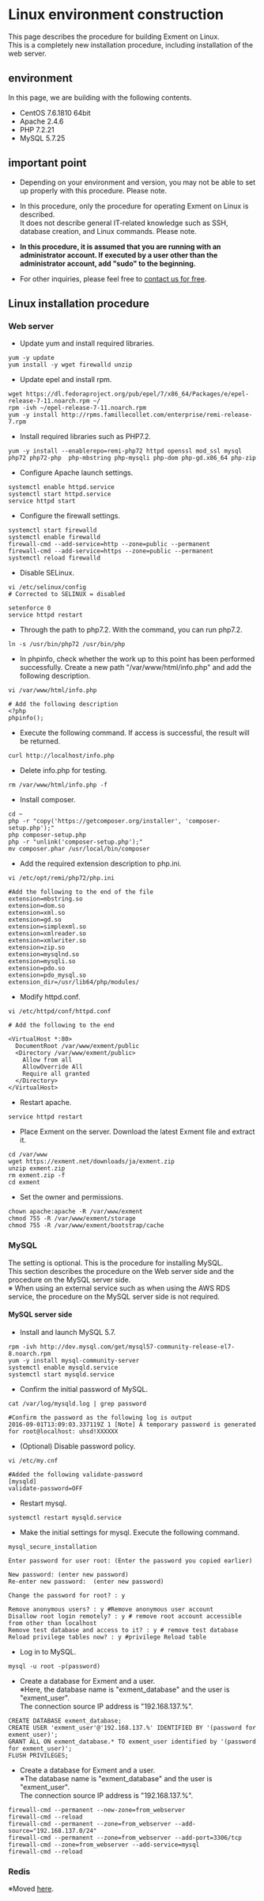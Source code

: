 # Linux environment construction
This page describes the procedure for building Exment on Linux.  
This is a completely new installation procedure, including installation of the web server.  

## environment
In this page, we are building with the following contents.  
- CentOS 7.6.1810 64bit
- Apache 2.4.6
- PHP 7.2.21
- MySQL 5.7.25

## important point

- Depending on your environment and version, you may not be able to set up properly with this procedure. Please note.  

- In this procedure, only the procedure for operating Exment on Linux is described.  
It does not describe general IT-related knowledge such as SSH, database creation, and Linux commands. Please note.  

- **In this procedure, it is assumed that you are running with an administrator account. If executed by a user other than the administrator account, add "sudo" to the beginning.**

- For other inquiries, please feel free to [contact us for free](https://exment.net/inquiry).  

## Linux installation procedure

### Web server
- Update yum and install required libraries.  

~~~
yum -y update
yum install -y wget firewalld unzip
~~~


- Update epel and install rpm.  

~~~
wget https://dl.fedoraproject.org/pub/epel/7/x86_64/Packages/e/epel-release-7-11.noarch.rpm ~/
rpm -ivh ~/epel-release-7-11.noarch.rpm 
yum -y install http://rpms.famillecollet.com/enterprise/remi-release-7.rpm
~~~

- Install required libraries such as PHP7.2.  

~~~
yum -y install --enablerepo=remi-php72 httpd openssl mod_ssl mysql php72 php72-php  php-mbstring php-mysqli php-dom php-gd.x86_64 php-zip
~~~

- Configure Apache launch settings.  

~~~
systemctl enable httpd.service
systemctl start httpd.service
service httpd start
~~~

- Configure the firewall settings.  
~~~
systemctl start firewalld
systemctl enable firewalld
firewall-cmd --add-service=http --zone=public --permanent
firewall-cmd --add-service=https --zone=public --permanent
systemctl reload firewalld
~~~

- Disable SELinux.  

~~~
vi /etc/selinux/config
# Corrected to SELINUX = disabled

setenforce 0
service httpd restart
~~~

- Through the path to php7.2. With the command, you can run php7.2.  

~~~
ln -s /usr/bin/php72 /usr/bin/php
~~~

- In phpinfo, check whether the work up to this point has been performed successfully. Create a new path "/var/www/html/info.php" and add the following description.  

~~~
vi /var/www/html/info.php

# Add the following description
<?php
phpinfo();
~~~


- Execute the following command. If access is successful, the result will be returned.  
~~~
curl http://localhost/info.php
~~~

- Delete info.php for testing.  
~~~
rm /var/www/html/info.php -f
~~~

- Install composer.  
~~~
cd ~
php -r "copy('https://getcomposer.org/installer', 'composer-setup.php');"
php composer-setup.php
php -r "unlink('composer-setup.php');"
mv composer.phar /usr/local/bin/composer
~~~

- Add the required extension description to php.ini.  

~~~
vi /etc/opt/remi/php72/php.ini

#Add the following to the end of the file
extension=mbstring.so
extension=dom.so
extension=xml.so
extension=gd.so
extension=simplexml.so
extension=xmlreader.so
extension=xmlwriter.so
extension=zip.so
extension=mysqlnd.so
extension=mysqli.so
extension=pdo.so
extension=pdo_mysql.so
extension_dir=/usr/lib64/php/modules/
~~~

- Modify httpd.conf.  

~~~
vi /etc/httpd/conf/httpd.conf

# Add the following to the end

<VirtualHost *:80>
  DocumentRoot /var/www/exment/public
  <Directory /var/www/exment/public>
    Allow from all
    AllowOverride All
    Require all granted
  </Directory>
</VirtualHost>
~~~

- Restart apache.
~~~
service httpd restart
~~~

- Place Exment on the server. Download the latest Exment file and extract it.  
~~~
cd /var/www
wget https://exment.net/downloads/ja/exment.zip
unzip exment.zip
rm exment.zip -f
cd exment
~~~

- Set the owner and permissions.  

~~~
chown apache:apache -R /var/www/exment
chmod 755 -R /var/www/exment/storage
chmod 755 -R /var/www/exment/bootstrap/cache
~~~

### MySQL
The setting is optional. This is the procedure for installing MySQL.  
This section describes the procedure on the Web server side and the procedure on the MySQL server side.  
※ When using an external service such as when using the AWS RDS service, the procedure on the MySQL server side is not required.  

#### MySQL server side
- Install and launch MySQL 5.7.
~~~
rpm -ivh http://dev.mysql.com/get/mysql57-community-release-el7-8.noarch.rpm
yum -y install mysql-community-server
systemctl enable mysqld.service
systemctl start mysqld.service
~~~

- Confirm the initial password of MySQL.

~~~
cat /var/log/mysqld.log | grep password

#Confirm the password as the following log is output
2016-09-01T13:09:03.337119Z 1 [Note] A temporary password is generated for root@localhost: uhsd!XXXXXX
~~~

- (Optional) Disable password policy.

~~~
vi /etc/my.cnf

#Added the following validate-password
[mysqld]
validate-password=OFF
~~~


- Restart mysql.
~~~
systemctl restart mysqld.service
~~~

- Make the initial settings for mysql. Execute the following command.

~~~
mysql_secure_installation

Enter password for user root: (Enter the password you copied earlier)

New password: (enter new password)
Re-enter new password:  (enter new password)

Change the password for root? : y

Remove anonymous users? : y #Remove anonymous user account
Disallow root login remotely? : y # remove root account accessible from other than localhost
Remove test database and access to it? : y # remove test database
Reload privilege tables now? : y #privilege Reload table
~~~

- Log in to MySQL.

~~~
mysql -u root -p(password)
~~~

- Create a database for Exment and a user.  
※Here, the database name is "exment_database" and the user is "exment_user".  
The connection source IP address is "192.168.137.%".  

~~~
CREATE DATABASE exment_database;  
CREATE USER 'exment_user'@'192.168.137.%' IDENTIFIED BY '(password for exment_user)';  
GRANT ALL ON exment_database.* TO exment_user identified by '(password for exment_user)';  
FLUSH PRIVILEGES;  
~~~

- Create a database for Exment and a user.  
※The database name is "exment_database" and the user is "exment_user".  
The connection source IP address is "192.168.137.%".  

~~~
firewall-cmd --permanent --new-zone=from_webserver
firewall-cmd --reload
firewall-cmd --permanent --zone=from_webserver --add-source="192.168.137.0/24"
firewall-cmd --permanent --zone=from_webserver --add-port=3306/tcp
firewall-cmd --zone=from_webserver --add-service=mysql
firewall-cmd --reload
~~~

### Redis
※Moved [here](/additional_session_cache_driver).

